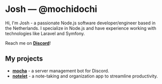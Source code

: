 
# Josh &mdash; @mochidochi 

Hi, I'm Josh - a passionate Node.js software developer/engineer based in the Netherlands. I specialize in Node.js and have experience working with technologies like Laravel and Symfony. 

Reach me on **[Discord](https://discord.gg/5QpANggC)**!

## My projects

- **[mocha](https://github.com/mochidochi/mocha)** - a server management bot for Discord.
- **[notelet](https://github.com/mochidochi/notelet)** - a note-taking and organization app to streamline productivity.
